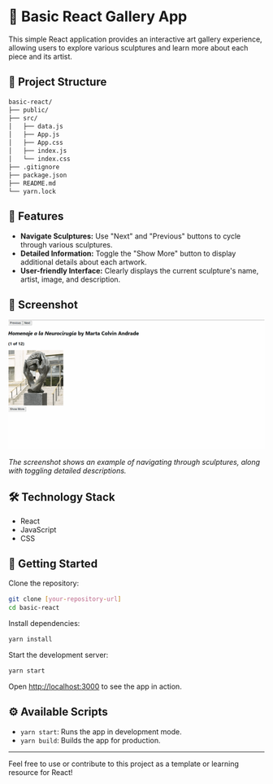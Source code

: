 # 🎨 Basic React Gallery App

This simple React application provides an interactive art gallery experience, allowing users to explore various sculptures and learn more about each piece and its artist.

## 📂 Project Structure

```
basic-react/
├── public/
├── src/
│   ├── data.js
│   ├── App.js
│   ├── App.css
│   ├── index.js
│   └── index.css
├── .gitignore
├── package.json
├── README.md
└── yarn.lock
```

## 🚀 Features

- **Navigate Sculptures:** Use "Next" and "Previous" buttons to cycle through various sculptures.
- **Detailed Information:** Toggle the "Show More" button to display additional details about each artwork.
- **User-friendly Interface:** Clearly displays the current sculpture's name, artist, image, and description.

## 📸 Screenshot

![Basic React App Screenshot](https://github.com/alperyasar/ReactLearn/raw/main/third-lesson/screenshots/ScreenExplaination.gif)

_The screenshot shows an example of navigating through sculptures, along with toggling detailed descriptions._

## 🛠 Technology Stack

- React
- JavaScript
- CSS

## 🚦 Getting Started

Clone the repository:

```bash
git clone [your-repository-url]
cd basic-react
```

Install dependencies:

```bash
yarn install
```

Start the development server:

```bash
yarn start
```

Open [http://localhost:3000](http://localhost:3000/) to see the app in action.

## ⚙️ Available Scripts

- `yarn start`: Runs the app in development mode.
- `yarn build`: Builds the app for production.

---

Feel free to use or contribute to this project as a template or learning resource for React!
